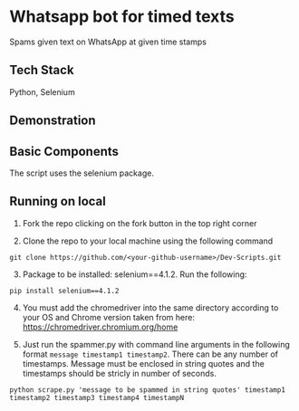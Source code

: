 # Whatsapp bot for timed texts
Spams given text on WhatsApp at given time stamps

## Tech Stack
Python, Selenium

## Demonstration


## Basic Components
The script uses the selenium package.

## Running on local
1. Fork the repo clicking on the fork button in the top right corner

2. Clone the repo to your local machine using the following command 

```
git clone https://github.com/<your-github-username>/Dev-Scripts.git
```

3. Package to be installed: selenium==4.1.2. Run the following:

```
pip install selenium==4.1.2
```

4. You must add the chromedriver into the same directory according to your OS and Chrome version taken from here: https://chromedriver.chromium.org/home

5. Just run the spammer.py with command line arguments in the following format `message timestamp1 timestamp2`. There can be any number of timestamps. Message must be enclosed in string quotes and the timestamps should be stricly in number of seconds.

```
python scrape.py 'message to be spammed in string quotes' timestamp1 timestamp2 timestamp3 timestamp4 timestampN
```